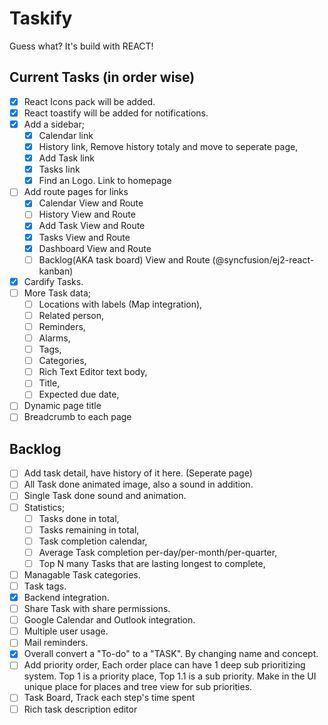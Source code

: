 # Taskify

Guess what? It's build with REACT!

## Current Tasks (in order wise)

- [x] React Icons pack will be added.
- [x] React toastify will be added for notifications.
- [x] Add a sidebar;
  - [x] Calendar link
  - [x] History link, Remove history totaly and move to seperate page,
  - [x] Add Task link
  - [x] Tasks link
  - [x] Find an Logo. Link to homepage
- [ ] Add route pages for links
  - [x] Calendar View and Route
  - [ ] History View and Route
  - [x] Add Task View and Route
  - [x] Tasks View and Route
  - [x] Dashboard View and Route
  - [ ] Backlog(AKA task board) View and Route (@syncfusion/ej2-react-kanban)
- [x] Cardify Tasks.
- [ ] More Task data;
  - [ ] Locations with labels (Map integration),
  - [ ] Related person,
  - [ ] Reminders,
  - [ ] Alarms,
  - [ ] Tags,
  - [ ] Categories,
  - [ ] Rich Text Editor text body,
  - [ ] Title,
  - [ ] Expected due date,
- [ ] Dynamic page title
- [ ] Breadcrumb to each page

## Backlog

- [ ] Add task detail, have history of it here. (Seperate page)
- [ ] All Task done animated image, also a sound in addition.
- [ ] Single Task done sound and animation.
- [ ] Statistics;
  - [ ] Tasks done in total,
  - [ ] Tasks remaining in total,
  - [ ] Task completion calendar,
  - [ ] Average Task completion per-day/per-month/per-quarter,
  - [ ] Top N many Tasks that are lasting longest to complete,
- [ ] Managable Task categories.
- [ ] Task tags.
- [x] Backend integration.
- [ ] Share Task with share permissions.
- [ ] Google Calendar and Outlook integration.
- [ ] Multiple user usage.
- [ ] Mail reminders.
- [x] Overall convert a "To-do" to a "TASK". By changing name and concept.
- [ ] Add priority order, Each order place can have 1 deep sub prioritizing system. Top 1 is a priority place, Top 1.1 is a sub priority. Make in the UI unique place for places and tree view for sub priorities.
- [ ] Task Board, Track each step's time spent
- [ ] Rich task description editor
